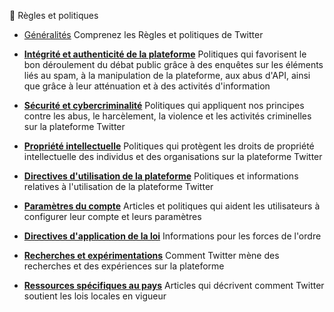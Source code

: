 📝 Règles et politiques

* [Généralités](#general) Comprenez les Règles et politiques de Twitter  
      
    
* [**Intégrité et authenticité de la plateforme**](#platform-integrity-and-authenticity) Politiques qui favorisent le bon déroulement du débat public grâce à des enquêtes sur les éléments liés au spam, à la manipulation de la plateforme, aux abus d'API, ainsi que grâce à leur atténuation et à des activités d'information  
      
    
* **[Sécurité et cybercriminalité](#safety-and-cybercrime)** Politiques qui appliquent nos principes contre les abus, le harcèlement, la violence et les activités criminelles sur la plateforme Twitter  
      
    
* [**Propriété intellectuelle**](#intellectual-property) Politiques qui protègent les droits de propriété intellectuelle des individus et des organisations sur la plateforme Twitter  
      
    
* [**Directives d'utilisation de la plateforme**](#platform-use-guidelines) Politiques et informations relatives à l'utilisation de la plateforme Twitter  
      
    
* **[Paramètres du compte](#account-settings)** Articles et politiques qui aident les utilisateurs à configurer leur compte et leurs paramètres  
      
    
* **[Directives d'application de la loi](#law-enforcement-guildelines)** Informations pour les forces de l'ordre  
      
    
* **[Recherches et expérimentations](#research-and-experiments)** Comment Twitter mène des recherches et des expériences sur la plateforme  
      
    
* **[Ressources spécifiques au pays](#country-specific-resources)** Articles qui décrivent comment Twitter soutient les lois locales en vigueur